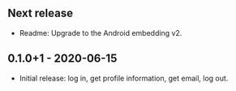 ## Next release

* Readme: Upgrade to the Android embedding v2.

## 0.1.0+1 - 2020-06-15

* Initial release: log in, get profile information, get email, log out.
